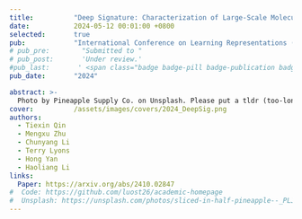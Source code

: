 ```yaml
---
title:          "Deep Signature: Characterization of Large-Scale Molecular Dynamics"
date:           2024-05-12 00:01:00 +0800
selected:       true
pub:            "International Conference on Learning Representations (ICLR)"
# pub_pre:        "Submitted to "
# pub_post:       'Under review.'
#pub_last:       ' <span class="badge badge-pill badge-publication badge-success">Spotlight</span>'
pub_date:       "2024"

abstract: >-
  Photo by Pineapple Supply Co. on Unsplash. Please put a tldr (too-long-didnt-read, 1~2 sentences) of your publication here. It is not recommended to put the actual abstract here because it is usually too long to fit in. $\LaTeX$ is supported. $a=b+c$.
cover:          /assets/images/covers/2024_DeepSig.png
authors:
  - Tiexin Qin
  - Mengxu Zhu
  - Chunyang Li
  - Terry Lyons
  - Hong Yan
  - Haoliang Li
links:
  Paper: https://arxiv.org/abs/2410.02847
#  Code: https://github.com/luost26/academic-homepage
#  Unsplash: https://unsplash.com/photos/sliced-in-half-pineapple--_PLJZmHZzk
---
```

